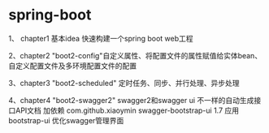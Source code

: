 # spring-boot
1、 chapter1  基本idea 快速构建一个spring boot web工程

2、chapter2  "boot2-config"自定义属性、将配置文件的属性赋值给实体bean、自定义配置文件及多环境配置文件的配置

3、chapter3  "boot2-scheduled" 定时任务、同步、并行处理、异步处理

4、chapter4  "boot2-swagger2" swagger2和swagger ui 不一样的自动生成接口API文档
加依赖 <dependency>
            <groupId>com.github.xiaoymin</groupId>
            <artifactId>swagger-bootstrap-ui</artifactId>
            <version>1.7</version>
        </dependency>
 应用bootstrap-ui 优化swagger管理界面
